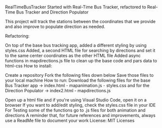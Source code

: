 RealTimeBusTracker
Started with Real-Time Bus Tracker, refactored to Real-Time Bus Tracker and Direction Populator

This project will track the stations between the coordinates that we provide and also improve to populate direction as needed.

Refactoring:

On top of the base bus tracking app, added a different styling by using styles.css
Added, a second HTML file for searching by directions and set it to the same center coordinates as the other HTML file
Added async functions in mapdirections.js file to clean up the base code and pars data to html-css
How to install:

Create a repository
Fork the following files down below
Save those files to your local machine
How to run: Download the following files for the base Bus Tracker app -> index.html - mapanimation.js - styles.css and for the Direction Populator -> index2.html - mapdirections.js

Open up a html file and if you're using Visual Studio Code, open it on a browser
If you want to add/edit styling, check the styles.css file in your IDE
For Testing some of the functions go to .js files for both animation and directions
A reminder that, for future references and improvements, always use a ReadMe file to document your work
License: MIT Licenses

